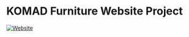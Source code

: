 # KOMAD Furniture Website Project

[![Website](https://img.shields.io/website?up_message=online&url=https%3A%2F%2Fwww.komadplanejados.com.br%2F)](https://www.komadplanejados.com.br/)